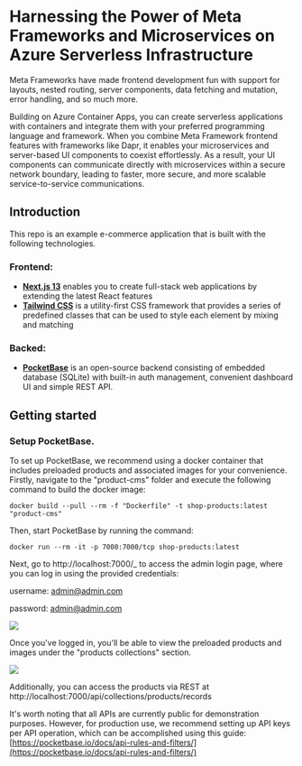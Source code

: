 # Harnessing the Power of Meta Frameworks and Microservices on Azure Serverless Infrastructure

Meta Frameworks have made frontend development fun with support for layouts, nested routing, server components, data fetching and mutation, error handling, and so much more.

Building on Azure Container Apps, you can create serverless applications with containers and integrate them with your preferred programming language and framework. When you combine Meta Framework frontend features with frameworks like Dapr, it enables your microservices and server-based UI components to coexist effortlessly. As a result, your UI components can communicate directly with microservices within a secure network boundary, leading to faster, more secure, and more scalable service-to-service communications.

## Introduction

This repo is an example e-commerce application that is built with the following technologies.

### Frontend:

- [**Next.js 13**](https://beta.nextjs.org/docs) enables you to create full-stack web applications by extending the latest React features
- [**Tailwind CSS**](https://tailwindcss.com/) is a utility-first CSS framework that provides a series of predefined classes that can be used to style each element by mixing and matching

### Backed:

- [**PocketBase**](https://pocketbase.io/) is an open-source backend consisting of embedded database (SQLite) with built-in auth management, convenient dashboard UI and simple REST API.

## Getting started

### Setup PocketBase.

To set up PocketBase, we recommend using a docker container that includes preloaded products and associated images for your convenience. Firstly, navigate to the "product-cms" folder and execute the following command to build the docker image:

`docker build --pull --rm -f "Dockerfile" -t shop-products:latest "product-cms"`

Then, start PocketBase by running the command:

`docker run --rm -it -p 7000:7000/tcp shop-products:latest`

Next, go to http://localhost:7000/_ to access the admin login page, where you can log in using the provided credentials:

username: admin@admin.com

password: admin@admin.com

![](https://cdn.hashnode.com/res/hashnode/image/upload/v1679977889604/a9bdb909-57d2-4d58-9609-edd22c8e5be6.png)

Once you've logged in, you'll be able to view the preloaded products and images under the "products collections" section.

![](https://cdn.hashnode.com/res/hashnode/image/upload/v1679977957356/a237d6f4-2c82-4af3-927f-97adfce3014f.png)

Additionally, you can access the products via REST at http://localhost:7000/api/collections/products/records 

It's worth noting that all APIs are currently public for demonstration purposes. However, for production use, we recommend setting up API keys per API operation, which can be accomplished using this guide:[https://pocketbase.io/docs/api-rules-and-filters/](https://pocketbase.io/docs/api-rules-and-filters/)

